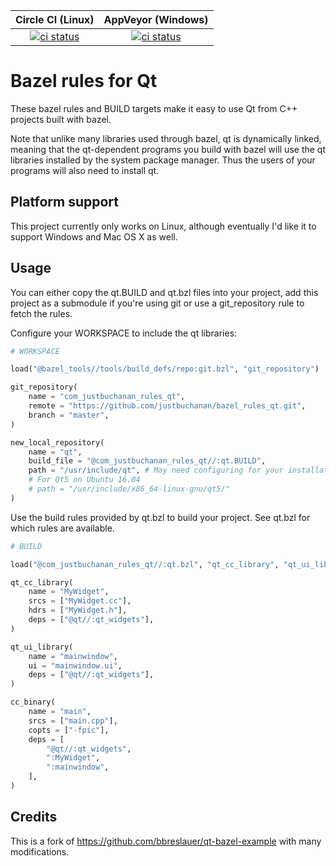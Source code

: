 Circle CI (Linux) | AppVeyor (Windows)
:---: | :---:
[![ci status](https://circleci.com/gh/justbuchanan/bazel_rules_qt.png?circle-token=9077bf6ecc5554e3ddbdc4d3947784460eb1df72)](https://app.circleci.com/pipelines/github/justbuchanan/bazel_rules_qt?branch=master) | [![ci status](https://ci.appveyor.com/api/projects/status/<replace_for_project_id>/branch/master?svg=true)](https://ci.appveyor.com/project/justbuchanan/bazel-rules-qt/branch/master)

# Bazel rules for Qt

These bazel rules and BUILD targets make it easy to use Qt from C++ projects built with bazel.

Note that unlike many libraries used through bazel, qt is dynamically linked, meaning that the qt-dependent programs you build with bazel will use the qt libraries installed by the system package manager. Thus the users of your programs will also need to install qt.

## Platform support

This project currently only works on Linux, although eventually I'd like it to support Windows and Mac OS X as well.

## Usage

You can either copy the qt.BUILD and qt.bzl files into your project, add this project as a submodule if you're using git or use a git_repository rule to fetch the rules.

Configure your WORKSPACE to include the qt libraries:

```python
# WORKSPACE

load("@bazel_tools//tools/build_defs/repo:git.bzl", "git_repository")

git_repository(
    name = "com_justbuchanan_rules_qt",
    remote = "https://github.com/justbuchanan/bazel_rules_qt.git",
    branch = "master",
)

new_local_repository(
    name = "qt",
    build_file = "@com_justbuchanan_rules_qt//:qt.BUILD",
    path = "/usr/include/qt", # May need configuring for your installation
    # For Qt5 on Ubuntu 16.04
    # path = "/usr/include/x86_64-linux-gnu/qt5/"
)
```

Use the build rules provided by qt.bzl to build your project. See qt.bzl for which rules are available.

```python
# BUILD

load("@com_justbuchanan_rules_qt//:qt.bzl", "qt_cc_library", "qt_ui_library")

qt_cc_library(
    name = "MyWidget",
    srcs = ["MyWidget.cc"],
    hdrs = ["MyWidget.h"],
    deps = ["@qt//:qt_widgets"],
)

qt_ui_library(
    name = "mainwindow",
    ui = "mainwindow.ui",
    deps = ["@qt//:qt_widgets"],
)

cc_binary(
    name = "main",
    srcs = ["main.cpp"],
    copts = ["-fpic"],
    deps = [
        "@qt//:qt_widgets",
        ":MyWidget",
        ":mainwindow",
    ],
)
```

## Credits

This is a fork of https://github.com/bbreslauer/qt-bazel-example with many modifications.
